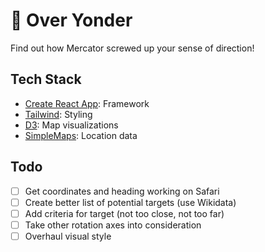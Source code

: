 # 🧭 Over Yonder

Find out how Mercator screwed up your sense of direction!

## Tech Stack

- [Create React App](https://create-react-app.dev/): Framework
- [Tailwind](https://tailwindcss.com/): Styling
- [D3](https://d3js.org/): Map visualizations
- [SimpleMaps](https://simplemaps.com/data/world-cities): Location data

## Todo

- [ ] Get coordinates and heading working on Safari
- [ ] Create better list of potential targets (use Wikidata)
- [ ] Add criteria for target (not too close, not too far)
- [ ] Take other rotation axes into consideration
- [ ] Overhaul visual style
